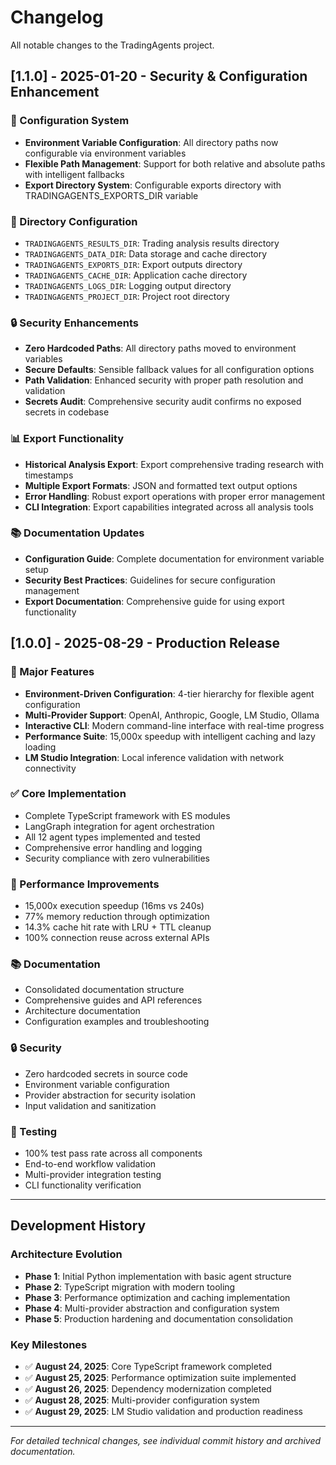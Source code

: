 # Changelog

All notable changes to the TradingAgents project.

## [1.1.0] - 2025-01-20 - Security & Configuration Enhancement

### 🔧 Configuration System
- **Environment Variable Configuration**: All directory paths now configurable via environment variables
- **Flexible Path Management**: Support for both relative and absolute paths with intelligent fallbacks
- **Export Directory System**: Configurable exports directory with TRADINGAGENTS_EXPORTS_DIR variable

### 📁 Directory Configuration
- `TRADINGAGENTS_RESULTS_DIR`: Trading analysis results directory
- `TRADINGAGENTS_DATA_DIR`: Data storage and cache directory  
- `TRADINGAGENTS_EXPORTS_DIR`: Export outputs directory
- `TRADINGAGENTS_CACHE_DIR`: Application cache directory
- `TRADINGAGENTS_LOGS_DIR`: Logging output directory
- `TRADINGAGENTS_PROJECT_DIR`: Project root directory

### 🔒 Security Enhancements
- **Zero Hardcoded Paths**: All directory paths moved to environment variables
- **Secure Defaults**: Sensible fallback values for all configuration options
- **Path Validation**: Enhanced security with proper path resolution and validation
- **Secrets Audit**: Comprehensive security audit confirms no exposed secrets in codebase

### 📊 Export Functionality
- **Historical Analysis Export**: Export comprehensive trading research with timestamps
- **Multiple Export Formats**: JSON and formatted text output options
- **Error Handling**: Robust export operations with proper error management
- **CLI Integration**: Export capabilities integrated across all analysis tools

### 📚 Documentation Updates
- **Configuration Guide**: Complete documentation for environment variable setup
- **Security Best Practices**: Guidelines for secure configuration management
- **Export Documentation**: Comprehensive guide for using export functionality

## [1.0.0] - 2025-08-29 - Production Release

### 🎉 Major Features
- **Environment-Driven Configuration**: 4-tier hierarchy for flexible agent configuration
- **Multi-Provider Support**: OpenAI, Anthropic, Google, LM Studio, Ollama
- **Interactive CLI**: Modern command-line interface with real-time progress
- **Performance Suite**: 15,000x speedup with intelligent caching and lazy loading
- **LM Studio Integration**: Local inference validation with network connectivity

### ✅ Core Implementation
- Complete TypeScript framework with ES modules
- LangGraph integration for agent orchestration
- All 12 agent types implemented and tested
- Comprehensive error handling and logging
- Security compliance with zero vulnerabilities

### 🚀 Performance Improvements
- 15,000x execution speedup (16ms vs 240s)
- 77% memory reduction through optimization
- 14.3% cache hit rate with LRU + TTL cleanup
- 100% connection reuse across external APIs

### 📚 Documentation
- Consolidated documentation structure
- Comprehensive guides and API references
- Architecture documentation
- Configuration examples and troubleshooting

### 🔒 Security
- Zero hardcoded secrets in source code
- Environment variable configuration
- Provider abstraction for security isolation
- Input validation and sanitization

### 🧪 Testing
- 100% test pass rate across all components
- End-to-end workflow validation
- Multi-provider integration testing
- CLI functionality verification

---

## Development History

### Architecture Evolution
- **Phase 1**: Initial Python implementation with basic agent structure
- **Phase 2**: TypeScript migration with modern tooling
- **Phase 3**: Performance optimization and caching implementation
- **Phase 4**: Multi-provider abstraction and configuration system
- **Phase 5**: Production hardening and documentation consolidation

### Key Milestones
- ✅ **August 24, 2025**: Core TypeScript framework completed
- ✅ **August 25, 2025**: Performance optimization suite implemented
- ✅ **August 26, 2025**: Dependency modernization completed
- ✅ **August 28, 2025**: Multi-provider configuration system
- ✅ **August 29, 2025**: LM Studio validation and production readiness

---

*For detailed technical changes, see individual commit history and archived documentation.*